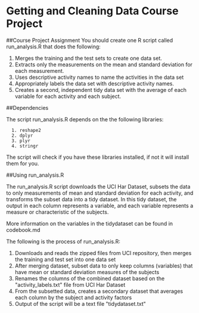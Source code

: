 # Getting and Cleaning Data Course Project

##Course Project Assignment
You should create one R script called run_analysis.R that does the following:

1. Merges the training and the test sets to create one data set.
2. Extracts only the measurements on the mean and standard deviation for each measurement.
3. Uses descriptive activity names to name the activities in the data set
4. Appropriately labels the data set with descriptive activity names.
5. Creates a second, independent tidy data set with the average of each variable for each activity and each subject.


##Dependencies

The script run_analysis.R depends on the the following libraries:

```{r}
  1. reshape2
  2. dplyr
  3. plyr
  4. stringr
```

The script will check if you have these libraries installed, if not it will install them for you.

##Using run_analysis.R

The run_analysis.R script downloads the UCI Har Dataset, subsets the data to only measurements of mean and standard deviation for each activity, and transforms the subset data into a tidy dataset.  In this tidy dataset, the output in each column represents a variable, and each variable represents a measure or characteristic of the subjects.

More information on the variables in the tidydataset can be found in codebook.md

The following is the process of run_analysis.R:

1. Downloads and reads the zipped files from UCI repository, then merges the training and test set into one data set
2. After merging dataset, subset data to only keep columns (variables) that have mean or standard deviation measures of the subjects
3. Renames the columns of the combined dataset based on the "activity_labels.txt" file from UCI Har Dataset
4. From the subsetted data, creates a secondary dataset that averages each column by the subject and activity factors
5. Output of the script will be a text file "tidydataset.txt"


